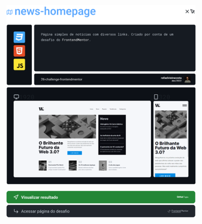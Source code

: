 [![readme](img/readme.svg)](https://github.com/rafaelvieiracosta/news-homepage)

[![link resultado](https://raw.githubusercontent.com/rafaelvieiracosta/rafaelvieiracosta/ba6503f3e96cef20d8dbfcdefdd1467fe9e750b2/components/acessar-resultado2.svg)](https://rafaelvieiracosta.github.io/news-homepage/)
[![link desafio](https://raw.githubusercontent.com/rafaelvieiracosta/rafaelvieiracosta/eaecd293833b5078af3ab32cd08a772c8ebcdc7f/components/acessar-desafio.svg)](https://www.frontendmentor.io/challenges/news-homepage-H6SWTa1MFl)